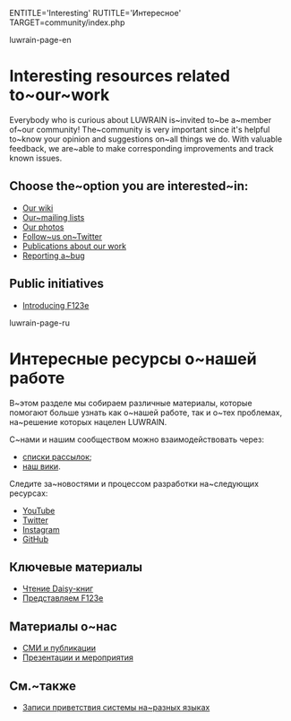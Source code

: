 
ENTITLE='Interesting'
RUTITLE='Интересное'
TARGET=community/index.php

luwrain-page-en

# Interesting resources related to~our~work

Everybody who is curious about LUWRAIN is~invited to~be a~member of~our community!
The~community is very important since it's helpful to~know  your opinion and suggestions on~all things we do.
With valuable feedback, we are~able to make  corresponding improvements and track known issues.

## Choose the~option you are interested~in:

* [Our wiki](http://wiki.luwrain.org)
* [Our~mailing lists](local:mailing-lists)
* [Our photos](local:album/)
* [Follow~us on~Twitter](http://twitter.com/luwrain)
* [Publications about our work](local:publications)
* [Reporting a~bug](local:bugs)

## Public initiatives

* [Introducing F123e](local:f123e.php)

luwrain-page-ru

# Интересные ресурсы о~нашей работе

В~этом разделе мы собираем различные материалы, 
которые помогают больше узнать как о~нашей работе, так и о~тех проблемах,
на~решение которых нацелен LUWRAIN.

С~нами и нашим сообществом можно взаимодействовать через:

* [списки рассылок](local:mailing-lists);
* [наш вики](http://wiki.luwrain.org).

Следите за~новостями и процессом разработки на~следующих ресурсах:

* [YouTube](https://www.youtube.com/channel/UCY2ZRqeBTH4nhdPG1Vjl-6g)
* [Twitter](http://twitter.com/luwrain)
* [Instagram](local:https://www.instagram.com/luwrain/)
* [GitHub](https://github.com/luwrain/)

## Ключевые материалы

* [Чтение Daisy-книг](local:articles/daisy-reading/)
* [Представляем F123e](local:f123e.php)

## Материалы о~нас

* [СМИ и публикации](local:massmedia/)
* [Презентации и мероприятия](local:events/)

## См.~также

* [Записи приветствия системы на~разных языках](http://download.luwrain.org/media/greeting/langs/)

